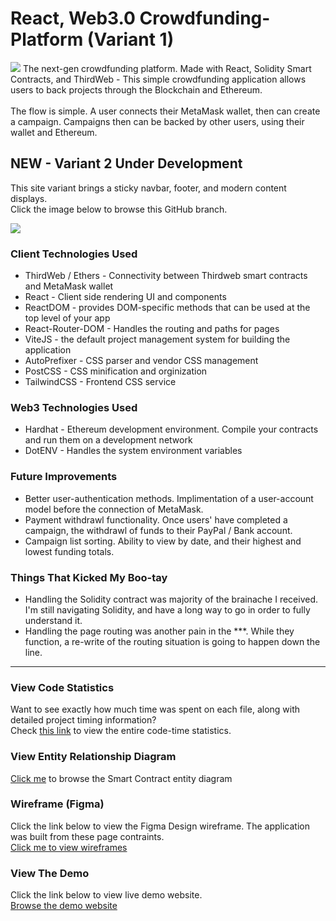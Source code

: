 # React, Web3.0 Crowdfunding-Platform (Variant 1)

<img src="https://i.ibb.co/ctZmDRy/Explainer-Frame-min.png">
The next-gen crowdfunding platform. Made with React, Solidity Smart Contracts, and ThirdWeb - This simple crowdfunding application allows users to back projects through the Blockchain and Ethereum.<br>
<br>
The flow is simple. A user connects their MetaMask wallet, then can create a campaign. Campaigns then can be backed by other users, using their wallet and Ethereum.

## NEW - Variant 2 Under Development
<p>This site variant brings a sticky navbar, footer, and modern content displays.<br>
Click the image below to browse this GitHub branch.</p>
<a href="https://github.com/charlesknapp/Crowdfunding-Platform/tree/variant2"><img src="https://i.ibb.co/4JLpdBc/krowd-netlify-app.png"></a>

### Client Technologies Used
- ThirdWeb / Ethers - Connectivity between Thirdweb smart contracts and MetaMask wallet<br>
- React - Client side rendering UI and components<br>
- ReactDOM - provides DOM-specific methods that can be used at the top level of your app<br>
- React-Router-DOM - Handles the routing and paths for pages<br>
- ViteJS - the default project management system for building the application<br>
- AutoPrefixer - CSS parser and vendor CSS management<br>
- PostCSS - CSS minification and orginization<br>
- TailwindCSS - Frontend CSS service<br>

### Web3 Technologies Used
- Hardhat - Ethereum development environment. Compile your contracts and run them on a development network<br>
- DotENV - Handles the system environment variables<br>

### Future Improvements
- Better user-authentication methods. Implimentation of a user-account model before the connection of MetaMask.
- Payment withdrawl functionality. Once users' have completed a campaign, the withdrawl of funds to their PayPal / Bank account.
- Campaign list sorting. Ability to view by date, and their highest and lowest funding totals.

### Things That Kicked My Boo-tay
- Handling the Solidity contract was majority of the brainache I received. I'm still navigating Solidity, and have a long way to go in order to fully understand it.
- Handling the page routing was another pain in the ***. While they function, a re-write of the routing situation is going to happen down the line.

<hr>

### View Code Statistics
Want to see exactly how much time was spent on each file, along with detailed project timing information?<br>
Check <a href="https://wakatime.com/@charlesknapp/projects/jdpvlktkja?start=2023-01-21&end=2023-01-27">this link</a> to view the entire code-time statistics.

### View Entity Relationship Diagram
<a href="https://lucid.app/lucidchart/784bcfe4-453b-4ee4-ad85-d930f272c207/edit?viewport_loc=76%2C-90%2C1952%2C939%2C0_0&invitationId=inv_a0b85811-3fbe-44c9-b93d-f429d88574c1">Click me</a> to browse the Smart Contract entity diagram

### Wireframe (Figma)

Click the link below to view the Figma Design wireframe. The application was built from these page contraints.<br>
<a href="https://www.figma.com/file/kfO0102GAq8FerS25mrSB3/KROWD---Web3%2C-React-Crowdfunding-Platform?node-id=0%3A1&t=696VKLb98TNPKuwx-1">Click me to view wireframes</a>

### View The Demo

Click the link below to view live demo website.<br>
<a href="https://krowd.netlify.app/">Browse the demo website</a>
